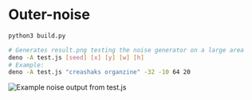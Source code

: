 # Outer-noise

```sh
python3 build.py

# Generates result.png testing the noise generator on a large area
deno -A test.js [seed] [x] [y] [w] [h]
# Example:
deno -A test.js "creashaks organzine" -32 -10 64 20
```
![Example noise output from test.js](https://i.imgur.com/SGWoVyj.png)
